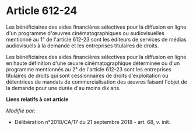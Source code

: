 # Article 612-24

Les bénéficiaires des aides financières sélectives pour la diffusion en ligne d'un programme d'œuvres cinématographiques ou
audiovisuelles mentionné au 1° de l'article 612-23 sont les éditeurs de services de médias audiovisuels à la demande et les
entreprises titulaires de droits.

Les bénéficiaires des aides financières sélectives pour la diffusion en ligne en haute définition d'une œuvre
cinématographique déterminée ou d'un programme mentionnés au 2° de l'article 612-23 sont les entreprises titulaires de droits
qui sont cessionnaires de droits d'exploitation ou détentrices de mandats de commercialisation des œuvres faisant l'objet de
la demande pour une durée d'au moins dix ans.

**Liens relatifs à cet article**

_Modifié par_:

  - Délibération n°2018/CA/17 du 21 septembre 2018 - art. 68, v. init.
